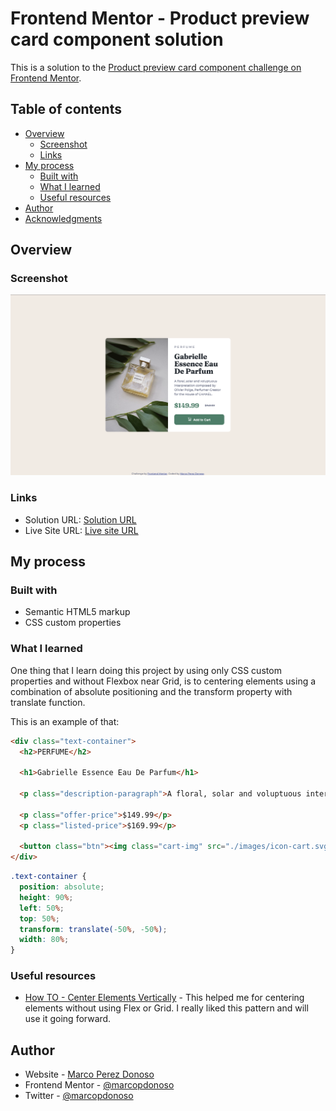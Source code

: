# Frontend Mentor - Product preview card component solution

This is a solution to the [Product preview card component challenge on Frontend Mentor](https://www.frontendmentor.io/challenges/product-preview-card-component-GO7UmttRfa). 

## Table of contents

- [Overview](#overview)
  - [Screenshot](#screenshot)
  - [Links](#links)
- [My process](#my-process)
  - [Built with](#built-with)
  - [What I learned](#what-i-learned)
  - [Useful resources](#useful-resources)
- [Author](#author)
- [Acknowledgments](#acknowledgments)


## Overview

### Screenshot

![](./images/screenshot.png)

### Links

- Solution URL: [Solution URL](https://github.com/marcopdonoso/Product-preview-card-component)
- Live Site URL: [Live site URL](https://marcopdonoso.github.io/Product-preview-card-component/)

## My process

### Built with

- Semantic HTML5 markup
- CSS custom properties

### What I learned

One thing that I learn doing this project by using only CSS custom properties and without Flexbox near Grid, is to centering elements using a combination of absolute positioning and the transform property with translate function.

This is an example of that:

```html
<div class="text-container">
  <h2>PERFUME</h2>

  <h1>Gabrielle Essence Eau De Parfum</h1>

  <p class="description-paragraph">A floral, solar and voluptuous interpretation composed by Olivier Polge, Perfumer-Creator for the House of CHANEL.</p>

  <p class="offer-price">$149.99</p>
  <p class="listed-price">$169.99</p>

  <button class="btn"><img class="cart-img" src="./images/icon-cart.svg">Add to Cart</button>
</div>
```
```css
.text-container {
  position: absolute;
  height: 90%;
  left: 50%;
  top: 50%;
  transform: translate(-50%, -50%);
  width: 80%;
}
```

### Useful resources

- [How TO - Center Elements Vertically](https://www.w3schools.com/howto/howto_css_center-vertical.asp) - This helped me for centering elements without using Flex or Grid. I really liked this pattern and will use it going forward.


## Author

- Website - [Marco Perez Donoso](https://marcopdonoso.github.io)
- Frontend Mentor - [@marcopdonoso](https://www.frontendmentor.io/profile/marcopdonoso)
- Twitter - [@marcopdonoso](https://twitter.com/marcopdonoso)